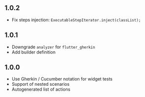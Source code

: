 ## 1.0.2

* Fix steps injection: `ExecutableStepIterator.inject(classList);`

## 1.0.1

* Downgrade `analyzer` for `flutter_gherkin`
* Add builder definition

## 1.0.0

* Use Gherkin / Cucumber notation for widget tests
* Support of nested scenarios
* Autogenerated list of actions
